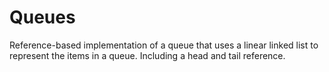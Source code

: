 # Queues
Reference-based implementation of a queue that uses a linear linked list to represent the items in a queue. Including a head and tail reference.
